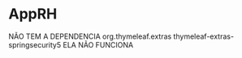 # AppRH
 NÃO TEM A DEPENDENCIA 
 <dependency>
			<groupId>org.thymeleaf.extras</groupId>
			<artifactId>thymeleaf-extras-springsecurity5</artifactId>
		</dependency>
        ELA NÃO FUNCIONA
